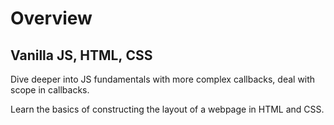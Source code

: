 # Overview

## Vanilla JS, HTML, CSS

Dive deeper into JS fundamentals with more complex callbacks, deal with scope in callbacks.

Learn the basics of constructing the layout of a webpage in HTML and CSS.

